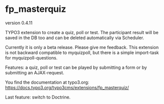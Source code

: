 # fp_masterquiz

version 0.4.11

TYPO3 extension to create a quiz, poll or test. The participant result will be saved in the DB too and can be deleted automatically via Scheduler.

Currently it is only a beta release. Please give me feedback.
This extension is not backward compatible to myquizpoll, but there is a simple import-task for myquizpoll-questions.

Features: a quiz, poll or test can be played by submitting a form or by submitting an AJAX-request.

You find the documentation at typo3.org: https://docs.typo3.org/typo3cms/extensions/fp_masterquiz/

Last feature: switch to Doctrine.